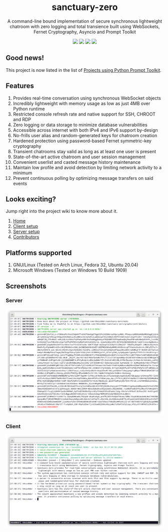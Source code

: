 <h1 align="center">sanctuary-zero</h1>
<p align="center">A command-line bound implementation of secure synchronous lightweight chatroom with zero logging and total transience built using WebSockets, Fernet Cryptography, Asyncio and Prompt Toolkit</p>

<p align="center">
    <img src="https://img.shields.io/github/issues/t0xic0der/sanctuary-zero?style=flat-square&logo=appveyor&color=teal">
    <img src="https://img.shields.io/github/forks/t0xic0der/sanctuary-zero?style=flat-square&logo=appveyor&color=teal">
    <img src="https://img.shields.io/github/stars/t0xic0der/sanctuary-zero?style=flat-square&logo=appveyor&color=teal">
    <img src="https://img.shields.io/github/license/t0xic0der/sanctuary-zero?style=flat-square&logo=appveyor&color=teal">
</p>

## Good news!
This project is now listed in the list of [Projects using Python Prompt Toolkit](https://github.com/prompt-toolkit/python-prompt-toolkit).

## Features
1.  Provides real-time conversation using synchronous WebSocket objects
2.  Incredibly lightweight with memory usage as low as just 4MB over Python runtime
3.  Restricted console refresh rate and native support for SSH, CHROOT and RDP
4.  Zero logging or data storage to minimize database vulnerabilities
5.  Accessible across internet with both IPv4 and IPv6 support by-design
6.  No-frills user alias and random-generated keys for chatroom creation
7.  Hardened protection using password-based Fernet symmetric-key cryptography
8.  Transient chatrooms stay valid as long as at least one user is present
9.  State-of-the-art active chatroom and user session management
10. Convenient userlist and casted message history maintenance
11. Maintain low profile and avoid detection by limiting network activity to a minimum
12. Prevent continuous polling by optimizing message transfers on said events

## Looks exciting?
Jump right into the project wiki to know more about it.
1. [Home](https://github.com/t0xic0der/sanctuary-zero/wiki)
2. [Client setup](https://github.com/t0xic0der/sanctuary-zero/wiki/Client-setup)
3. [Server setup](https://github.com/t0xic0der/sanctuary-zero/wiki/Server-setup)
4. [Contributors](https://github.com/t0xic0der/sanctuary-zero/graphs/contributors)

## Platforms supported
1. GNU/Linux (Tested on Arch Linux, Fedora 32, Ubuntu 20.04)
2. Microsoft Windows (Tested on Windows 10 Build 1909)

## Screenshots
### Server
![](pictures/back.png)
### Client
![](pictures/frnt.png)
